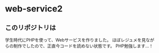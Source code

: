 # web-service2
## このリポジトリは
学生時代にPHPを使って、Webサービスを作りました。
ほぼレジュメを見ながらの制作でしたので、正直今コードを読めない状態です。
PHP勉強します...！
